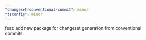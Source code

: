 ```yaml
---
"changeset-conventional-commit": minor
"tsconfig": minor
---
```


feat: add new package for changeset generation from conventional commits
